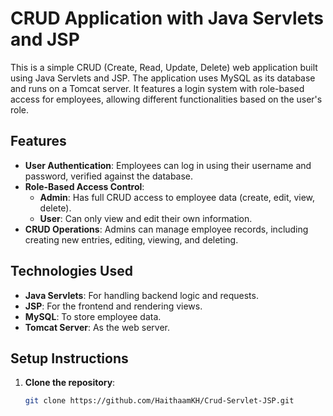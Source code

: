 # CRUD Application with Java Servlets and JSP

This is a simple CRUD (Create, Read, Update, Delete) web application built using Java Servlets and JSP. The application uses MySQL as its database and runs on a Tomcat server. It features a login system with role-based access for employees, allowing different functionalities based on the user's role.

## Features
- **User Authentication**: Employees can log in using their username and password, verified against the database.
- **Role-Based Access Control**:
  - **Admin**: Has full CRUD access to employee data (create, edit, view, delete).
  - **User**: Can only view and edit their own information.
- **CRUD Operations**: Admins can manage employee records, including creating new entries, editing, viewing, and deleting.

## Technologies Used
- **Java Servlets**: For handling backend logic and requests.
- **JSP**: For the frontend and rendering views.
- **MySQL**: To store employee data.
- **Tomcat Server**: As the web server.

## Setup Instructions
1. **Clone the repository**:
   ```bash
   git clone https://github.com/HaithaamKH/Crud-Servlet-JSP.git
